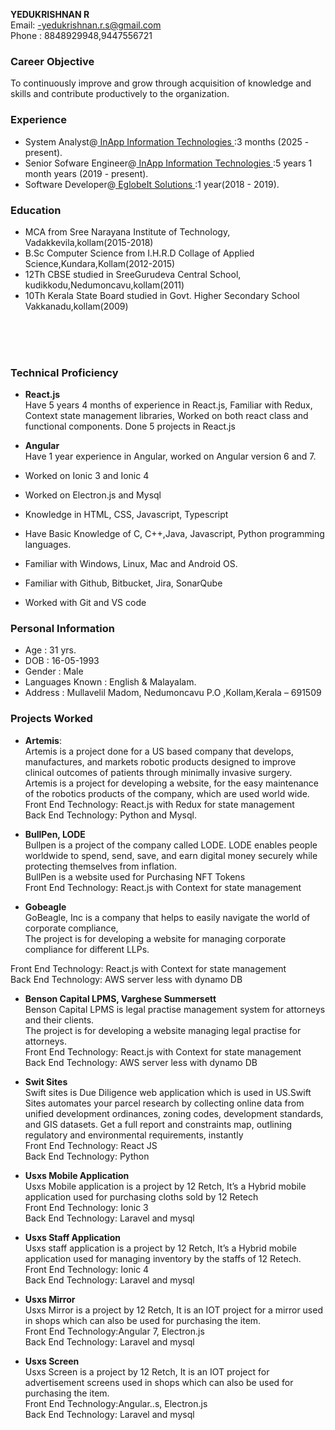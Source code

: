 **YEDUKRISHNAN R** <br>
Email: -yedukrishnan.r.s@gmail.com<br>
Phone : 8848929948,9447556721

### Career Objective

To continuously improve and grow through acquisition of knowledge and skills and contribute productively to the organization.
### Experience
- System Analyst@<a href="https://inapp.com/">  InApp Information Technologies  </a>:3 months (2025 - present).
- Senior Sofware Engineer@<a href="https://inapp.com/">  InApp Information Technologies  </a>:5 years 1 month years (2019 - present).
- Software Developer@<a href="https://www.eglobeits.com/">  EglobeIt Solutions  </a>:1 year(2018 - 2019).


### Education
- MCA from Sree Narayana Institute of Technology, Vadakkevila,kollam(2015-2018)
- B.Sc Computer Science from I.H.R.D Collage of Applied Science,Kundara,Kollam(2012-2015) 
- 12Th CBSE studied in SreeGurudeva Central School, kudikkodu,Nedumoncavu,kollam(2011)
- 10Th Kerala State Board studied in Govt. Higher Secondary School Vakkanadu,kollam(2009)
<br />
<br />
<br />

### Technical Proficiency
- **React.js** <br />
     Have 5 years 4 months of experience in React.js, Familiar with Redux, Context   state management libraries, Worked on both react class and functional components. Done 5 projects in React.js<br />
- **Angular** <br />
     Have 1 year experience in Angular, worked on Angular version 6 and 7.<br />

- Worked on Ionic 3 and Ionic 4<br />
- Worked on Electron.js and Mysql<br />
- Knowledge in HTML, CSS, Javascript, Typescript<br />
- Have Basic Knowledge of C, C++,Java, Javascript, Python programming languages.<br />
- Familiar with Windows, Linux, Mac and Android OS.<br />
- Familiar with Github, Bitbucket, Jira, SonarQube <br />
- Worked with Git and VS code<br />

### Personal Information
- Age : 31 yrs.
- DOB : 16-05-1993
- Gender : Male
- Languages Known : English & Malayalam.
- Address : Mullavelil Madom, Nedumoncavu P.O ,Kollam,Kerala – 691509

### Projects Worked
- **Artemis**:	<br/> Artemis is a project done for a US based company that develops, manufactures, and markets robotic products designed to improve clinical outcomes of patients through minimally invasive surgery.
Artemis is a project for developing a website, for the easy maintenance of the robotics products of the company, which are used world wide.<br/> 
Front End Technology: React.js with Redux for state management <br/>
Back End Technology: Python and Mysql.<br/>

- **BullPen, LODE** <br />
Bullpen is a project of the company called LODE. LODE enables people worldwide to spend, send, save, and earn digital money securely while protecting themselves from inflation.<br/>
BullPen is a website used for Purchasing NFT Tokens <br/>
Front End Technology: React.js with Context for state management <br/>
- **Gobeagle** <br />
	GoBeagle, Inc is a company that helps to easily navigate the world of corporate compliance,<br />
The project is for developing a website for managing corporate compliance for different LLPs. <br/>

Front End Technology: React.js with Context for state management <br />
Back End Technology: AWS server less with dynamo DB <br />

- **Benson Capital LPMS, Varghese Summersett** <br />
	Benson Capital LPMS is legal practise management system for attorneys and their clients.<br />
The project is for developing a website managing legal practise for attorneys.<br />
Front End Technology: React.js with Context for state management <br />
Back End Technology: AWS server less with dynamo DB<br />
- **Swit Sites** <br>
	Swift sites is Due Diligence web application which is used in US.Swift Sites automates your parcel research by collecting online data from unified development ordinances, zoning codes, development standards, and GIS datasets. Get a full report and constraints map, outlining regulatory and environmental requirements, instantly<br />
Front End Technology: React JS <br />
Back End Technology: Python <br />
- **Usxs Mobile Application** <br />
	Usxs Mobile application is a project by 12 Retch, It’s a Hybrid mobile application used for purchasing cloths sold by 12 Retech <br />
Front End Technology: Ionic 3 <br />
Back End Technology: Laravel and mysql <br />
- **Usxs Staff Application** <br />
	Usxs staff application is a project by 12 Retch, It’s a Hybrid mobile application used for managing inventory by the staffs of  12 Retech.<br /> 
Front End Technology: Ionic 4 <br />
Back End Technology: Laravel and mysql  <br />

- **Usxs Mirror** <br />
Usxs Mirror is a project by 12 Retch, It is an IOT project for a mirror used in shops which can also be used for purchasing the item. <br />
Front End Technology:Angular 7, Electron.js <br />
Back End Technology: Laravel and mysql  <br />
- **Usxs Screen** <br />
Usxs Screen is a project by 12 Retch, It is an IOT project for  advertisement screens used in shops which can also be used for purchasing the item. <br />
Front End Technology:Angular..s, Electron.js<br />
Back End Technology: Laravel and mysql  <br />
